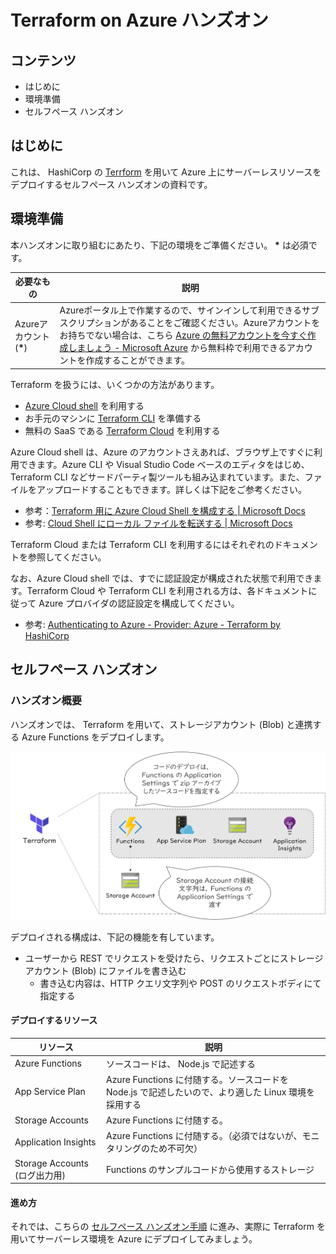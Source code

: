 # Terraform on Azure ハンズオン

## コンテンツ

- はじめに
- 環境準備
- セルフペース ハンズオン

## はじめに

これは、 HashiCorp の [Terrform](https://www.terraform.io/) を用いて Azure 上にサーバーレスリソースをデプロイするセルフペース ハンズオンの資料です。

## 環境準備

本ハンズオンに取り組むにあたり、下記の環境をご準備ください。 **\*** は必須です。

| 必要なもの | 説明 |
|----|----|
| Azureアカウント (**\***) | Azureポータル上で作業するので、サインインして利用できるサブスクリプションがあることをご確認ください。Azureアカウントをお持ちでない場合は、こちら [Azure の無料アカウントを今すぐ作成しましょう - Microsoft Azure](https://azure.microsoft.com/ja-jp/free/) から無料枠で利用できるアカウントを作成することができます。 |

Terraform を扱うには、いくつかの方法があります。

- [Azure Cloud shell](https://docs.microsoft.com/ja-jp/azure/cloud-shell/overview) を利用する
- お手元のマシンに [Terraform CLI](https://www.terraform.io/docs/cli-index.html) を準備する
- 無料の SaaS である [Terraform Cloud](https://www.terraform.io/docs/cloud/index.html) を利用する

Azure Cloud shell は、Azure のアカウントさえあれば、ブラウザ上ですぐに利用できます。Azure CLI や Visual Studio Code ベースのエディタをはじめ、 Terraform CLI などサードパーティ製ツールも組み込まれています。また、ファイルをアップロードすることもできます。詳しくは下記をご参考ください。

- 参考：[Terraform 用に Azure Cloud Shell を構成する | Microsoft Docs](https://docs.microsoft.com/ja-jp/azure/terraform/terraform-cloud-shell)
- 参考: [Cloud Shell にローカル ファイルを転送する | Microsoft Docs](https://docs.microsoft.com/ja-jp/azure/cloud-shell/persisting-shell-storage#transfer-local-files-to-cloud-shell)

Terraform Cloud または Terraform CLI を利用するにはそれぞれのドキュメントを参照してください。

なお、Azure Cloud shell では、すでに認証設定が構成された状態で利用できます。Terraform Cloud や Terraform CLI を利用される方は、各ドキュメントに従って Azure プロバイダの認証設定を構成してください。

- 参考: [Authenticating to Azure - Provider: Azure - Terraform by HashiCorp](https://www.terraform.io/docs/providers/azurerm/index.html#authenticating-to-azure)

## セルフペース ハンズオン

### ハンズオン概要

ハンズオンでは、 Terraform を用いて、ストレージアカウント (Blob) と連携する Azure Functions をデプロイします。

![Structure](./docs/images/structure-overview.png)

デプロイされる構成は、下記の機能を有しています。

- ユーザーから REST でリクエストを受けたら、リクエストごとにストレージアカウント (Blob) にファイルを書き込む
  - 書き込む内容は、HTTP クエリ文字列や POST のリクエストボディにて指定する

#### デプロイするリソース

| リソース | 説明 |
|----|----|
| Azure Functions | ソースコードは、 Node.js で記述する |
| App Service Plan | Azure Functions に付随する。ソースコードを Node.js で記述したいので、より適した Linux 環境を採用する |
| Storage Accounts | Azure Functions に付随する。 |
| Application Insights | Azure Functions に付随する。（必須ではないが、モニタリングのため不可欠） |
| Storage Accounts (ログ出力用) | Functions のサンプルコードから使用するストレージ |

#### 進め方

それでは、こちらの [セルフペース ハンズオン手順](./docs/selfpaced-handson.md) に進み、実際に Terraform を用いてサーバーレス環境を Azure にデプロイしてみましょう。

